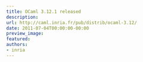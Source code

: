 ```yaml
---
title: OCaml 3.12.1 released
description:
url: http://caml.inria.fr/pub/distrib/ocaml-3.12/
date: 2011-07-04T00:00:00-00:00
preview_image:
featured:
authors:
- inria
---
```



